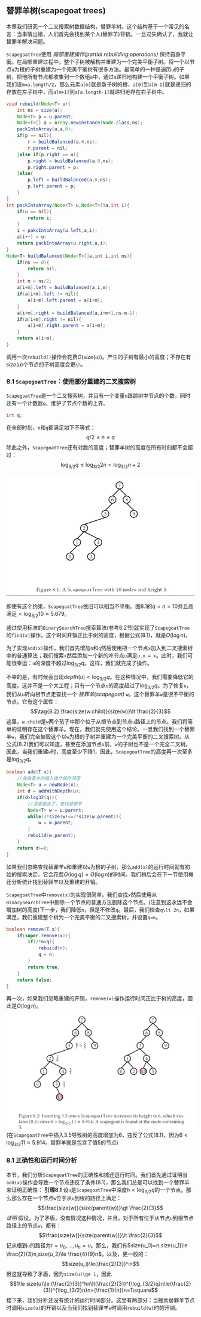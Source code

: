 ## 替罪羊树(scapegoat trees)
本章我们研究一个二叉搜索树数据结构，替罪羊树。这个结构基于一个常见的名言：当事情出错，人们首先会找到某个人(替罪羊)背锅。一旦过失确认了，我就让替罪羊解决问题。

`ScapegoatTree`使用 _局部重建操作(partial rebuilding operations)_ 保持自身平衡。在局部重建过程中，整个子树被解构并重建为一个完美平衡子树。将一个以节点`u`为根的子树重建为一个完美平衡树有很多方法。最简单的一种是遍历`u`的子树，把他所有节点都收集到一个数组`a`中，通过`a`递归地构建一个平衡子树。如果我们设`m=a.length/2`，那么元素`a[m]`就是新子树的根，`a[0]`到`a[m-1]`就是递归的存放在左子树中，而`a[m+1]`到`a[a.length-1]`就递归地存在右子树中。
```Java
void rebuild(Node<T> u){
    int ns = size(u);
    Node<T> p = u.parent;
    Node<T>[] a = Array.newInstance(Node.class,ns);
    packIntoArray(u,a,0);
    if(p == nil){
        r = buildBalanced(a,0,ns);
        r.parent = nil;
    }else if(p.right == u){
        p.right = buildBalanced(a,0,ns);
        p.right.parent = p;
    }else{
        p.left = buildBalanced(a,0,ns);
        p.left.parent = p;
    }
}
int packIntoArray(Node<T> u,Node<T>[]a,int i){
    if(u == nil){
        return i;
    }
    i = pakcIntoArray(u.left,a,i);
    a[i++] = u;
    return packIntoArray(u.right,a,i);
}
Node<T> buildBalanced(Node<T>[]a,int i,int ns){
    if(ns == 0){
        return nil;
    }
    int m = ns/2;
    a[i+m].left = buildBalanced(a,i,m);
    if(a[i+m].left != nil){
        a[i+m].left.parent = a[i+m];
    }
    a[i+m].right = buildBalanced(a,i+m+1,ns-m-1);
    if(a[i+m].right != nil){
        a[i+m].right.parent = a[i+m];
    }
    return a[i+m];
}
```
调用一次`rebuild()`操作会花费$O(size(u))$。产生的子树有最小的高度；不存在有$size(u)$个节点的子树高度会更小。

### 8.1 `ScapegoatTree`：使用部分重建的二叉搜索树
`ScapegoatTree`是一个二叉搜索树，并且有一个变量`n`跟踪树中节点的个数，同时还有一个计数器`q`，维护了节点个数的上界。
```Java
int q;
```
在全部时刻，`n`和`q`都满足如下不等式：
$$q/2\le n \le q$$
除此之外，`ScapegoatTree`还有对数的高度；替罪羊树的高度在所有时刻都不会超过：
$$\tag{8.1}\log_{3/2}q\le \log_{3/2} 2n \lt \log_{3/2}n+2$$

![figure8.1.png "高度为5，节点数为10的替罪羊树"](figure8.1.png "高度为5，节点数为10的替罪羊树")

即使有这个约束，`ScapegoatTree`依旧可以相当不平衡。图8.1的$q = n = 10$并且高满足$\lt \log_{3/2}{10}\approx 5.679$。

通过使用标准的`BinarySearchTree`搜索算法(参考6.2节)就实现了`ScapegoatTree`的`find(x)`操作。这个时间开销正比于树的高度，根据公式$(8.1)$，就是$O(\log n)$。

为了实现`add(x)`操作，我们首先增加`n`和`q`然后使用把一个节点`x`加入到二叉搜索树中的普通算法；我们搜索`x`然后添加一个新的叶节点`u`满足`u.x = x`。此时，我们可能很幸运：`u`的深度不超过$\log_{3/2}q$。这样，我们就完成了操作。

不幸的是，有时候会出现$depth(u)\lt \log_{3/2}q$。在这种情况中，我们需要降低它的高度。这并不是一个大工程；只有一个节点`u`的高度超过了$\log_{3/2}q$。为了修复`u`，我们从`u`转向根节点走查找一个 _替罪羊(scapegoat)_ `w`。这个替罪羊`w`是很不平衡的节点。它有这个属性：
$$\tag{8.2} \frac{size(w.child)}{size(w)}\lt \frac{2}{3}$$
这里，`w.child`是`w`两个孩子中那个位于从根节点到节点`u`路径上的节点。我们将简单的证明存在这个替罪羊。现在，我们就先使用这个结论。一旦我们找到一个替罪羊`w`，我们完全摧毁这个以`w`为根的子树并重建为一个完美平衡的二叉搜索树。从公式$(8.2)$我们可以知道，甚至在添加节点`u`前，`w`的子树也不是一个完全二叉树。因此，当我们重建`w`时，高度至少下降1，因此，`ScapegoatTree`的高度再一次至多是$\log_{3/2}q$。
```Java
boolean add(T x){
    //先做基本的插入操作保存深度
    Node<T> u = newNode(x);
    int d = addWithDepth(u);
    if(d>log32(q)){
        //深度超出了，查找替罪羊
        Node<T> w = u.parent;
        while(3*size(w)<=2*size(w.parent)){
            w = w.parent;
        }
        rebuild(w.parent);
    }
    return d>=0;
}
```
如果我们忽略查找替罪羊`w`和重建以`w`为根的子树，那么`add(x)`的运行时间就有初始的搜索决定，它会花费$O(\log q)=O(\log n)$的时间。我们稍后会在下一节使用摊还分析统计找到替罪羊以及重建的开销。

`ScapegoatTree`中`remove(x)`的实现很简单。我们查找`x`然后使用从`BinarySearchTree`中删除一个节点的普通方法删除这个节点。(注意到这永远不会增加树的高度)下一步，我们降低`n`，但是不修改`q`。最后，我们检查`q\lt 2n`，如果满足，我们重建整个树为一个完美平衡的二叉搜索树，并设置`q=n`。
```Java
boolean remove(T x){
    if(super.remove(x)){
        if(2*n<q){
            rebuild(r);
            q = n;
        }
        return true;
    }
    return false;
}
```
再一次，如果我们忽略重建的开销，`remove(x)`操作运行时间正比于树的高度，因此是$O(\log n)$。

![figure8.2.png](figure8.2.png)
(在`ScapegoatTree`中插入3.5导致树的高度增加为6，违反了公式$(8.1)$，因为$6\lt \log_{3/2}11\approx 5.914$。替罪羊就是包含了值5的节点)

### 8.1 正确性和运行时间分析
本节，我们分析`ScapegoatTree`的正确性和摊还运行时间。我们首先通过证明当`add(x)`操作会导致一个节点违反了条件$(8.1)$，那么我们总是可以找到一个替罪羊来证明正确性：
__引理8.1__ 设`u`是`ScapegoatTree`中深度$h\lt \log_{3/2}q$的一个节点。那么那么存在一个节点`w`位于从`u`到根的路径上满足：
$$\frac{size(w)}{size(parent(w))}\gt \frac{2}{3}$$
_证明_ 假设，为了矛盾，没有情况这种情况，并且，对于所有位于从节点`u`到根节点路径上的节点`w`，都有：
$$\frac{size(w)}{size(parent(w))}\lt \frac{2}{3}$$
记从根到`u`的路径为$r=u_0,\ldots,u_h=u$。那么，我们有$size(u_0)=n,size(u_1)\le \frac{2}{3}n,size(u_2)\le \frac{4}{9}n$，以及，更一般的：
$$size(u_i)\le(\frac{2}{3})^in$$
但这就导致了矛盾，因为`size(u)\ge 1`，因此
$$1\le size(u)\le (\frac{2}{3})^hn\lt(\frac{2}{3})^{\log_{3/2}q}n\le(\frac{2}{3})^{\log_{3/2}n}n=(\frac{1}{n})n=1\square$$
接下来，我们分析还没有统计的运行时间部分。这里有两部分：当搜索替罪羊节点时调用`size(u)`的开销以及当我们找到替罪羊`w`时调用`rebuild(w)`时的开销。